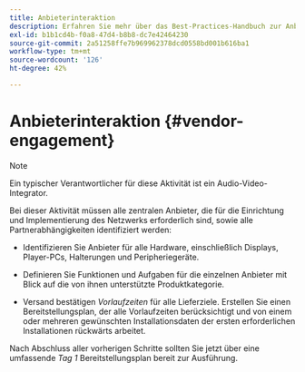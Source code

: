 ```yaml
---
title: Anbieterinteraktion
description: Erfahren Sie mehr über das Best-Practices-Handbuch zur Anbieterinteraktion bei AEM Screens.
exl-id: b1b1cd4b-f0a8-47d4-b8b8-dc7e42464230
source-git-commit: 2a51258ffe7b969962378dcd0558bd001b616ba1
workflow-type: tm+mt
source-wordcount: '126'
ht-degree: 42%

---
```


# Anbieterinteraktion {#vendor-engagement}

>[!NOTE]
>Ein typischer Verantwortlicher für diese Aktivität ist ein Audio-Video-Integrator.

Bei dieser Aktivität müssen alle zentralen Anbieter, die für die Einrichtung und Implementierung des Netzwerks erforderlich sind, sowie alle Partnerabhängigkeiten identifiziert werden:

* Identifizieren Sie Anbieter für alle Hardware, einschließlich Displays, Player-PCs, Halterungen und Peripheriegeräte.

* Definieren Sie Funktionen und Aufgaben für die einzelnen Anbieter mit Blick auf die von ihnen unterstützte Produktkategorie.

* Versand bestätigen *Vorlaufzeiten* für alle Lieferziele. Erstellen Sie einen Bereitstellungsplan, der alle Vorlaufzeiten berücksichtigt und von einem oder mehreren gewünschten Installationsdaten der ersten erforderlichen Installationen rückwärts arbeitet.

Nach Abschluss aller vorherigen Schritte sollten Sie jetzt über eine umfassende *Tag 1* Bereitstellungsplan bereit zur Ausführung.
